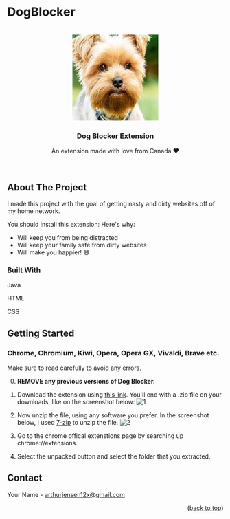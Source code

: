 # DogBlocker


<!-- Improved compatibility of back to top link: See: https://github.com/othneildrew/Best-README-Template/pull/73 -->
<a name="readme-top"></a>
<!--
*** Thanks for checking out the Best-README-Template. If you have a suggestion
*** that would make this better, please fork the repo and create a pull request
*** or simply open an issue with the tag "enhancement".
*** Don't forget to give the project a star!
*** Thanks again! Now go create something AMAZING! :D
-->



<!-- PROJECT SHIELDS -->
<!--
*** I'm using markdown "reference style" links for readability.
*** Reference links are enclosed in brackets [ ] instead of parentheses ( ).
*** See the bottom of this document for the declaration of the reference variables
*** for contributors-url, forks-url, etc. This is an optional, concise syntax you may use.
*** https://www.markdownguide.org/basic-syntax/#reference-style-links



<!-- PROJECT LOGO -->
<br />
<div align="center">
  <a href="https://github.com/othneildrew/Best-README-Template">
    <img src="dog.jpg" alt="Logo" width="200" height="200">
  </a>

  <h3 align="center">Dog Blocker Extension</h3>

  <p align="center">
An extension made with love from Canada ❤️
    <br />
    <br />
    <br />
    </p>
</div>



<!-- ABOUT THE PROJECT -->
## About The Project

I made this project with the goal of getting nasty and dirty websites off of my home network.

You should install this extension:
Here's why:
* Will keep you from being distracted
* Will keep your family safe from dirty websites
* Will make you happier! :smile:

### Built With

Java 

HTML

CSS



## Getting Started

### Chrome, Chromium, Kiwi, Opera, Opera GX, Vivaldi, Brave etc.
Make sure to read carefully to avoid any errors.

0. **REMOVE any previous versions of Dog Blocker.**

1. Download the extension using [this link](https://arthurjensen.info/DogBlocker.zip). You'll end with a .zip file on your downloads, like on the screenshot below:
![1](https://i.imgur.com/Nrdgd7R.png)

2. Now unzip the file, using any software you prefer. In the screenshot below, I used [7-zip](https://7-zip.org) to unzip the file.
![2](https://i.imgur.com/93GYoCm.png)

3. Go to the chrome offical extenstions page by searching up chrome://extensions.

4. Select the unpacked button and select the folder that you extracted. 



<!-- CONTACT -->
## Contact

Your Name - arthurjensen12x@gmail.com


<p align="right">(<a href="#readme-top">back to top</a>)</p>
